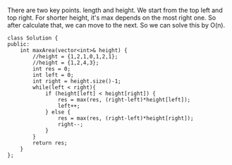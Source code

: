There are two key points. length and height. We start from the top left and top right. For shorter height, it's max depends on the most right
one. So after calculate that, we can move to the next. So we can solve this by O(n).
```
class Solution {
public:
    int maxArea(vector<int>& height) {
        //height = {1,2,1,0,1,2,1};
        //height = {1,2,4,3};
        int res = 0;
        int left = 0;
        int right = height.size()-1;
        while(left < right){
            if (height[left] < height[right]) {
                res = max(res, (right-left)*height[left]);
                left++;
            } else {
                res = max(res, (right-left)*height[right]);
                right--;
            }
        }
        return res;
    }
};
```
